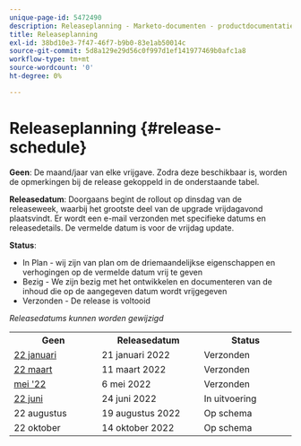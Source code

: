 ```yaml
---
unique-page-id: 5472490
description: Releaseplanning - Marketo-documenten - productdocumentatie
title: Releaseplanning
exl-id: 38bd10e3-7f47-46f7-b9b0-83e1ab50014c
source-git-commit: 5d8a129e29d56c0f997d1ef141977469b0afc1a8
workflow-type: tm+mt
source-wordcount: '0'
ht-degree: 0%

---
```


# Releaseplanning {#release-schedule}

**Geen**: De maand/jaar van elke vrijgave. Zodra deze beschikbaar is, worden de opmerkingen bij de release gekoppeld in de onderstaande tabel.

**Releasedatum**: Doorgaans begint de rollout op dinsdag van de releaseweek, waarbij het grootste deel van de upgrade vrijdagavond plaatsvindt. Er wordt een e-mail verzonden met specifieke datums en releasedetails. De vermelde datum is voor de vrijdag update.

**Status**:

* In Plan - wij zijn van plan om de driemaandelijkse eigenschappen en verhogingen op de vermelde datum vrij te geven
* Bezig - We zijn bezig met het ontwikkelen en documenteren van de inhoud die op de aangegeven datum wordt vrijgegeven
* Verzonden - De release is voltooid

_Releasedatums kunnen worden gewijzigd_

<table> 
 <colgroup> 
  <col> 
  <col> 
  <col> 
 </colgroup>
 <tbody> 
  <tr> 
   <th width="250px">Geen</th>
   <th width="250px">Releasedatum</th>
   <th width="250px">Status</th>
  </tr>
  <tr> 
   <td><a href="/help/marketo/release-notes/previous-releases/2022/release-notes-jan-22.md">22 januari</a></td>
   <td>21 januari 2022</td>
   <td>Verzonden</td>
  </tr>
  <tr> 
   <td><a href="/help/marketo/release-notes/previous-releases/2022/release-notes-mar-22.md">22 maart</a></td>
   <td>11 maart 2022</td>
   <td>Verzonden</td>
  </tr>
  <tr> 
   <td><a href="/help/marketo/release-notes/previous-releases/2022/release-notes-may-22.md">mei '22</a></td>
   <td>6 mei 2022</td>
   <td>Verzonden</td>
  </tr>
  <tr> 
   <td><a href="/help/marketo/release-notes/current.md">22 juni</td>
   <td>24 juni 2022</td>
   <td>In uitvoering</td>
  </tr>
  <tr> 
   <td>22 augustus</td>
   <td>19 augustus 2022</td>
   <td>Op schema</td>
  </tr>
  <tr>
   <td>22 oktober</td>
   <td>14 oktober 2022</td>
   <td>Op schema</td>
  </tr>
 </tbody>
</table>
